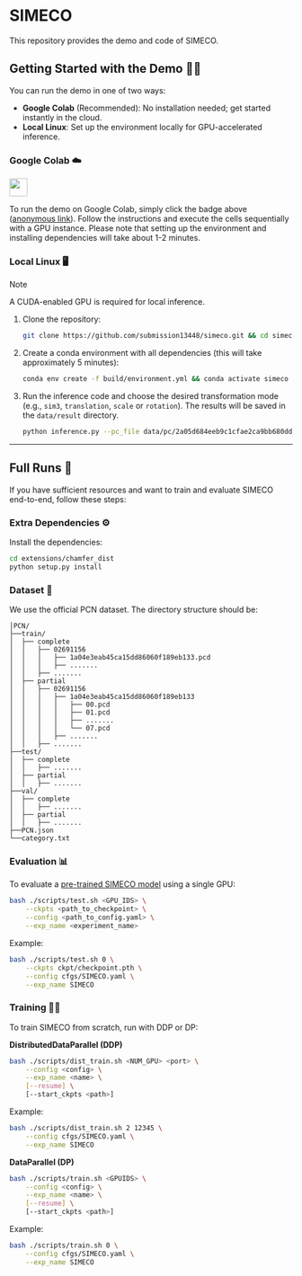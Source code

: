# SIMECO

This repository provides the demo and code of SIMECO.

## Getting Started with the Demo 🤹‍♂️

You can run the demo in one of two ways:

- **Google Colab** (Recommended): No installation needed; get started instantly in the cloud.
- **Local Linux**: Set up the environment locally for GPU-accelerated inference.

### Google Colab ☁️

[<img src="https://colab.research.google.com/assets/colab-badge.svg" height="32"/>](https://colab.research.google.com/github/submission13448/simeco/blob/main/demo.ipynb)

To run the demo on Google Colab, simply click the badge above ([anonymous link](https://colab.research.google.com/github/submission13448/simeco/blob/main/demo.ipynb)). Follow the instructions and execute the cells sequentially with a GPU instance. Please note that setting up the environment and installing dependencies will take about 1-2 minutes.

### Local Linux 🖥️

> [!NOTE]
A CUDA-enabled GPU is required for local inference.

1. Clone the repository:

   ```bash
   git clone https://github.com/submission13448/simeco.git && cd simeco && git lfs pull
   ```

2. Create a conda environment with all dependencies (this will take approximately 5 minutes):

   ```bash
   conda env create -f build/environment.yml && conda activate simeco
   ```

3. Run the inference code and choose the desired transformation mode (e.g., `sim3`, `translation`, `scale` or `rotation`). The results will be saved in the `data/result` directory.

   ```bash
   python inference.py --pc_file data/pc/2a05d684eeb9c1cfae2ca9bb680dd18b.npy --aug_mode sim3
   ```
---

## Full Runs 🏃

If you have sufficient resources and want to train and evaluate SIMECO end-to-end, follow these steps:

### Extra Dependencies ⚙️

Install the dependencies:

   ```bash
   cd extensions/chamfer_dist
   python setup.py install
   ```

### Dataset 📂

We use the official PCN dataset. The directory structure should be:
```
│PCN/
├──train/
│  ├── complete
│  │   ├── 02691156
│  │   │   ├── 1a04e3eab45ca15dd86060f189eb133.pcd
│  │   │   ├── .......
│  │   ├── .......
│  ├── partial
│  │   ├── 02691156
│  │   │   ├── 1a04e3eab45ca15dd86060f189eb133
│  │   │   │   ├── 00.pcd
│  │   │   │   ├── 01.pcd
│  │   │   │   ├── .......
│  │   │   │   └── 07.pcd
│  │   │   ├── .......
│  │   ├── .......
├──test/
│  ├── complete
│  │   ├── .......
│  ├── partial
│  │   ├── .......
├──val/
│  ├── complete
│  │   ├── .......
│  ├── partial
│  │   ├── .......
├──PCN.json
└──category.txt
```

### Evaluation 📊

To evaluate a [pre-trained SIMECO model](./ckpt) using a single GPU:

```bash
bash ./scripts/test.sh <GPU_IDS> \
    --ckpts <path_to_checkpoint> \
    --config <path_to_config.yaml> \
    --exp_name <experiment_name>
```

Example:
```bash
bash ./scripts/test.sh 0 \
    --ckpts ckpt/checkpoint.pth \
    --config cfgs/SIMECO.yaml \
    --exp_name SIMECO
```

### Training 🏋️‍♀️

To train SIMECO from scratch, run with DDP or DP:

**DistributedDataParallel (DDP)** 
```bash
bash ./scripts/dist_train.sh <NUM_GPU> <port> \
    --config <config> \
    --exp_name <name> \
    [--resume] \
    [--start_ckpts <path>]
```

Example:
```bash
bash ./scripts/dist_train.sh 2 12345 \
    --config cfgs/SIMECO.yaml \
    --exp_name SIMECO 
```

**DataParallel (DP)** 
```bash
bash ./scripts/train.sh <GPUIDS> \
    --config <config> \
    --exp_name <name> \
    [--resume] \
    [--start_ckpts <path>]
```

Example:
```bash
bash ./scripts/train.sh 0 \
    --config cfgs/SIMECO.yaml \
    --exp_name SIMECO 
```
